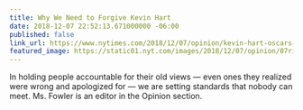```yaml
---
title: Why We Need to Forgive Kevin Hart
date: 2018-12-07 22:52:13.671000000 -06:00
published: false
link_url: https://www.nytimes.com/2018/12/07/opinion/kevin-hart-oscars-tweets.html
featured_image: https://static01.nyt.com/images/2018/12/07/opinion/07rigetti/07rigetti-facebookJumbo.jpg
---
```


In holding people accountable for their old views — even ones they realized were wrong and apologized for — we are setting standards that nobody can meet. Ms. Fowler is an editor in the Opinion section.